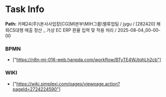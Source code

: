 # Task Info

**Path:** 카페24(주)\본사사업장\[CG]MI본부\MIH그룹\밸류업팀 / jygu / [282420] 해외CS대행 매출 정산 _ 가상 EC ERP 환율 입력 맟 적용 처리 / 2025-08-04_00-00-00

### BPMN
- ["https://n8n-mi-016-web.hanpda.com/workflow/BTyTE4WJtqhLh2cb"]

### WIKI
- ["https://wiki.simplexi.com/pages/viewpage.action?pageId=2724224590"]

